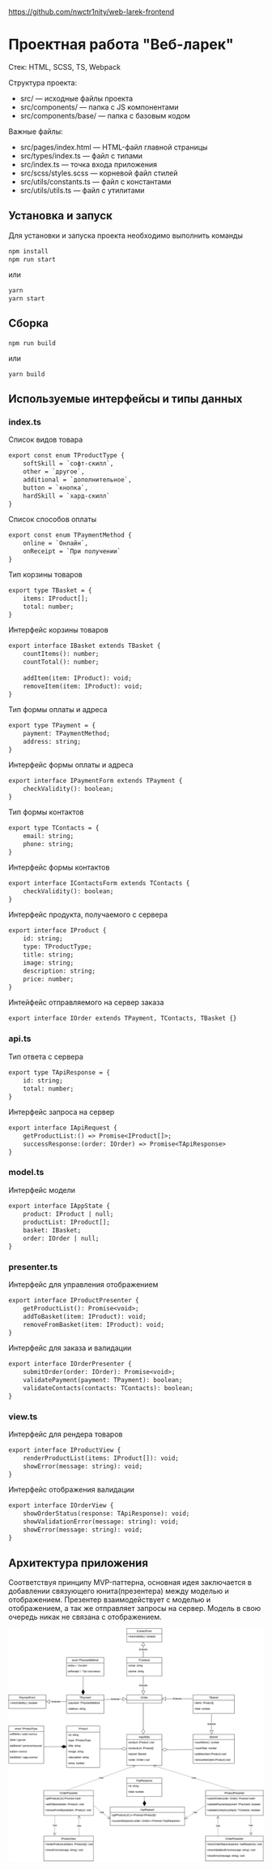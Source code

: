 https://github.com/nwctr1nity/web-larek-frontend

# Проектная работа "Веб-ларек"

Стек: HTML, SCSS, TS, Webpack

Структура проекта:
- src/ — исходные файлы проекта
- src/components/ — папка с JS компонентами
- src/components/base/ — папка с базовым кодом

Важные файлы:
- src/pages/index.html — HTML-файл главной страницы
- src/types/index.ts — файл с типами
- src/index.ts — точка входа приложения
- src/scss/styles.scss — корневой файл стилей
- src/utils/constants.ts — файл с константами
- src/utils/utils.ts — файл с утилитами

## Установка и запуск
Для установки и запуска проекта необходимо выполнить команды

```
npm install
npm run start
```

или

```
yarn
yarn start
```
## Сборка

```
npm run build
```

или

```
yarn build
```
## Используемые интерфейсы и типы данных

### index.ts

Список видов товара

```
export const enum TProductType {
    softSkill = `софт-скилл`,
    other = `другое`,
    additional = `дополнительное`,
    button = `кнопка`,
    hardSkill = `хард-скилл`
}
```

Список способов оплаты
```
export const enum TPaymentMethod {
    online = `Онлайн`,
    onReceipt = `При получении`
}
```

Тип корзины товаров
```
export type TBasket = {
    items: IProduct[];
	total: number;
}
```
Интерфейс корзины товаров
```
export interface IBasket extends TBasket {
    countItems(): number;
	countTotal(): number;
    
    addItem(item: IProduct): void;
	removeItem(item: IProduct): void;
}
```

Тип формы оплаты и адреса
```
export type TPayment = {
    payment: TPaymentMethod;
    address: string;
}
```
Интерфейс формы оплаты и адреса
```
export interface IPaymentForm extends TPayment {
    checkValidity(): boolean;
}
```

Тип формы контактов
```
export type TContacts = {
    email: string;
    phone: string;
}
```
Интерфейс формы контактов
```
export interface IContactsForm extends TContacts {
    checkValidity(): boolean;
}
```

Интерфейс продукта, получаемого с сервера
```
export interface IProduct {
    id: string;
    type: TProductType;
    title: string;
    image: string;
    description: string;
    price: number;
}
```
Интейфейс отправляемого на сервер заказа
```
export interface IOrder extends TPayment, TContacts, TBasket {}
```

### api.ts

Тип ответа с сервера
```
export type TApiResponse = {
    id: string;
    total: number;
}
```

Интерфейс запроса на сервер
```
export interface IApiRequest {
    getProductList:() => Promise<IProduct[]>;
    successResponse:(order: IOrder) => Promise<TApiResponse>
}
```

### model.ts

Интерфейс модели
```
export interface IAppState {
    product: IProduct | null;
    productList: IProduct[];
    basket: IBasket;
    order: IOrder | null;
}
```

### presenter.ts

Интерфейс для управления отображением
```
export interface IProductPresenter {
    getProductList(): Promise<void>;
    addToBasket(item: IProduct): void;
    removeFromBasket(item: IProduct): void;
}
```

Интерфейс для заказа и валидации
```
export interface IOrderPresenter {
    submitOrder(order: IOrder): Promise<void>;
    validatePayment(payment: TPayment): boolean;
    validateContacts(contacts: TContacts): boolean;
}
```

### view.ts

Интерфейс для рендера товаров
```
export interface IProductView {
    renderProductList(items: IProduct[]): void;
    showError(message: string): void;
}
```

Интерфейс отображения валидации
```
export interface IOrderView {
    showOrderStatus(response: TApiResponse): void;
    showValidationError(message: string): void;
    showError(message: string): void;
}
```

## Архитектура приложения

Соответствуя принципу MVP-паттерна, основная идея заключается в добавлении связующего юнита(презентера) между моделью и отображением.
Презентер взаимодействует с моделью и отображением, а так же отправляет запросы на сервер. Модель в свою очередь никак не связана с отображением.

![uml diagram](diagram-1.png)